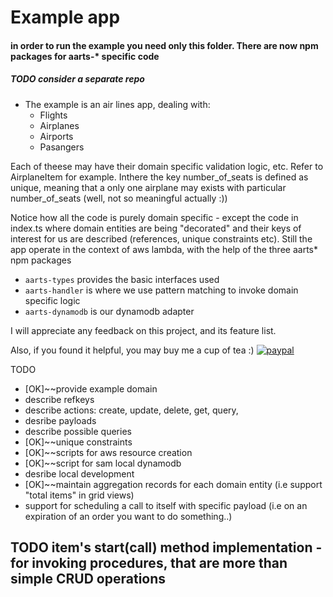  # Example app
 
#### in order to run the example you need only this folder. There are now npm packages for aarts-* specific code
##### TODO consider a separate repo

- The example is an air lines app, dealing with:
  - Flights
  - Airplanes
  - Airports
  - Pasangers
  
Each of theese may have their domain specific validation logic, etc. Refer to AirplaneItem for example. Inthere the key number_of_seats is defined as unique, meaning that a only one airplane may exists with particular number_of_seats (well, not so meaningful actually :))

Notice how all the code is purely domain specific - except the code in index.ts where domain entities are being "decorated" and their keys of interest for us are described (references, unique constraints etc). Still the app operate in the context of aws lambda, with the help of the three aarts* npm packages
- `aarts-types` provides the basic interfaces used
- `aarts-handler` is where we use pattern matching to invoke domain specific logic
- `aarts-dynamodb` is our dynamodb adapter

I will appreciate any feedback on this project, and its feature list. 

Also, if you found it helpful, you may buy me a cup of tea :) 
[![paypal](https://www.paypalobjects.com/en_US/i/btn/btn_donateCC_LG.gif)](krasimir.atanasov@gmail.com)

TODO
- [OK]~~provide example domain
- describe refkeys 
- describe actions: create, update, delete, get, query, 
- desribe payloads
- describe possible queries
- [OK]~~unique constraints
- [OK]~~scripts for aws resource creation
- [OK]~~script for sam local dynamodb
- desribe local development
- [OK]~~maintain aggregation records for each domain entity (i.e support "total items" in grid views)
- support for scheduling a call to itself with specific payload (i.e on an expiration of an order you want to do something..)


## TODO item's start(call) method implementation - for invoking procedures, that are more than simple CRUD operations

